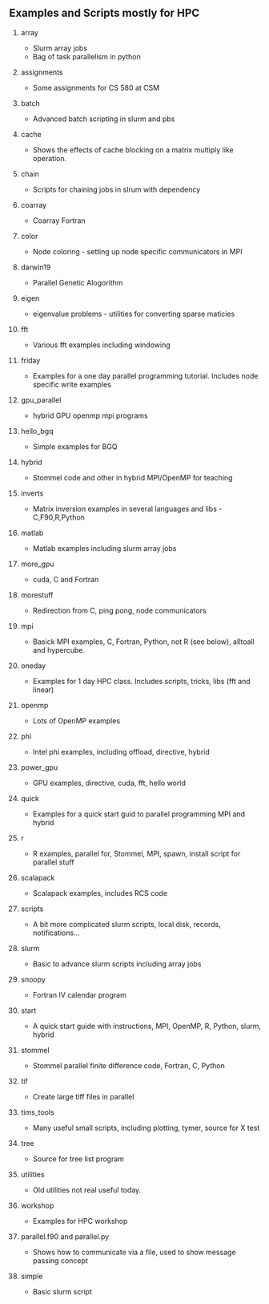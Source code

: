 ## Examples and Scripts mostly for HPC
1. array
	* Slurm array jobs
	* Bag of task parallelism in python

2. assignments
	* Some assignments for CS 580 at CSM

3. batch
	* Advanced batch scripting in slurm and pbs
	
4. cache
	* Shows the effects of cache blocking on a matrix multiply like operation.
	
5. chain
	* Scripts for chaining jobs in slrum with dependency

6. coarray
	* Coarray Fortran 
	
7. color
	* Node coloring - setting up node specific communicators in MPI
	
8. darwin19
	* Parallel Genetic Alogorithm

9. eigen
	* eigenvalue problems - utilities for converting sparse maticies
	
10. fft
	* Various fft examples including windowing

11. friday
	* Examples for a one day parallel programming tutorial. Includes node specific write examples
	
12. gpu_parallel
	* hybrid GPU openmp mpi programs
	
13. hello_bgq
	* Simple examples for BGQ
		
14. hybrid
	* Stommel code and other in hybrid MPI/OpenMP for teaching

15. inverts
	* Matrix inversion examples in several languages and libs - C,F90,R,Python

16. matlab 
	* Matlab examples including slurm array jobs
	
17. more_gpu	
	* cuda, C and Fortran
	
18. morestuff
	* Redirection from C, ping pong, node communicators 
	
19. mpi
	* Basick MPI examples, C, Fortran, Python, not R (see below), alltoall and hypercube.

20. oneday
	* Examples for 1 day HPC class. Includes scripts, tricks, libs (fft and linear)

21. openmp
	* Lots of OpenMP examples

22. phi
	* Intel phi examples, including offload, directive, hybrid

23. power_gpu
	* GPU examples, directive, cuda, fft, hello world

24. quick
	* Examples for a quick start guid to parallel programming MPI and hybrid

25. r
	* R examples, parallel for, Stommel, MPI, spawn, install script for parallel stuff

26. scalapack
	* Scalapack examples, includes RCS code

27. scripts
	* A bit more complicated slurm scripts, local disk, records, notifications...

28. slurm
	* Basic to advance slurm scripts including array jobs

29. snoopy
	* Fortran IV calendar program

30. start
	* A quick start guide with instructions, MPI, OpenMP, R, Python, slurm, hybrid

31. stommel
	* Stommel parallel finite difference code, Fortran, C, Python

32. tif
	* Create large tiff files in parallel

33. tims_tools
	* Many useful small scripts, including plotting, tymer, source  for X test

34. tree
	* Source for tree list program
	
35. utilities
	* Old utilities not real useful today.
	
36. workshop
	* Examples for HPC workshop
	
37. parallel.f90 and parallel.py
	* Shows how to communicate via a file, used to show message passing concept
	
38. simple
	* Basic slurm script
